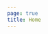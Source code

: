 ```yaml
---
page: true
title: Home
---
```


<script setup>
import Home from '@theme/components/Home.vue'
</script>

<Home />
